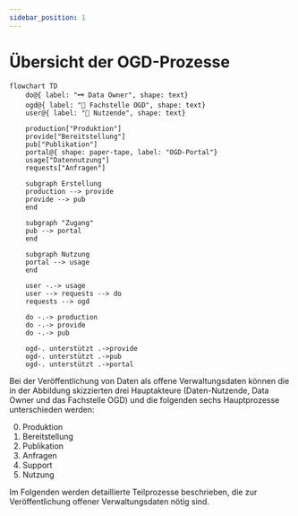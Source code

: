 ```yaml
---
sidebar_position: 1
---
```


# Übersicht der OGD-Prozesse

```mermaid
flowchart TD
    do@{ label: "🗝️ Data Owner", shape: text}
    ogd@{ label: "🎯 Fachstelle OGD", shape: text}
    user@{ label: "🔧 Nutzende", shape: text}

    production["Produktion"]
    provide["Bereitstellung"]
    pub["Publikation"]
    portal@{ shape: paper-tape, label: "OGD-Portal"}
    usage["Datennutzung"]
    requests["Anfragen"]

    subgraph Erstellung
    production --> provide
    provide --> pub
    end

    subgraph "Zugang"
    pub --> portal
    end

    subgraph Nutzung
    portal --> usage
    end

    user -.-> usage
    user --> requests --> do
    requests --> ogd

    do -.-> production
    do -.-> provide
    do -.-> pub

    ogd-. unterstützt .->provide
    ogd-. unterstützt .->pub
    ogd-. unterstützt .->portal
```

Bei der Veröffentlichung von Daten als offene Verwaltungsdaten können die in 
der Abbildung skizzierten drei Hauptakteure (Daten-Nutzende, Data Owner und das 
Fachstelle OGD) und die folgenden sechs Hauptprozesse unterschieden 
werden:

0. Produktion
0. Bereitstellung
0. Publikation
0. Anfragen
0. Support
0. Nutzung


Im Folgenden werden detaillierte Teilprozesse beschrieben, die zur Veröffentlichung offener Verwaltungsdaten nötig sind.

